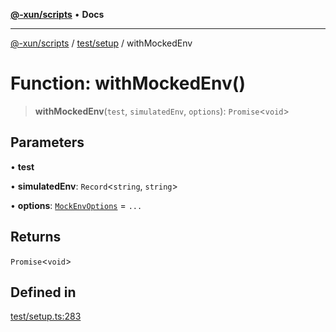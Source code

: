 [**@-xun/scripts**](../../../README.md) • **Docs**

***

[@-xun/scripts](../../../README.md) / [test/setup](../README.md) / withMockedEnv

# Function: withMockedEnv()

> **withMockedEnv**(`test`, `simulatedEnv`, `options`): `Promise`\<`void`\>

## Parameters

• **test**

• **simulatedEnv**: `Record`\<`string`, `string`\>

• **options**: [`MockEnvOptions`](../type-aliases/MockEnvOptions.md) = `...`

## Returns

`Promise`\<`void`\>

## Defined in

[test/setup.ts:283](https://github.com/Xunnamius/xscripts/blob/154567d6fca3f6cf244137e710b029af872e1d9e/test/setup.ts#L283)
